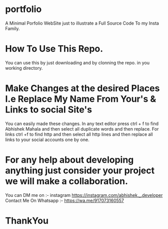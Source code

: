# portfolio
A Minimal Porfolio WebSite just to illustrate a Full Source Code To my Insta Family.

# How To Use This Repo.
You can use this by just downloading and by clonning the repo. in you working directory.

# Make Changes at the desired Places I.e Replace My Name From Your's & Links to social Site's 
You can easily made these changes. 
In any text editor press ctrl + f to find Abhishek Mahala and then select all duplicate words and then replace.
For links ctrl +f to find http and then select all http lines and then replace all links to your social accounts one by one.

# For any help about developing anything just consider your project we will make a collaboration.
You can DM me on :- 
instagram https://instagram.com/abhishek._.developer
Contact Me On Whatsapp :-
https://wa.me/917073160557

# ThankYou 
